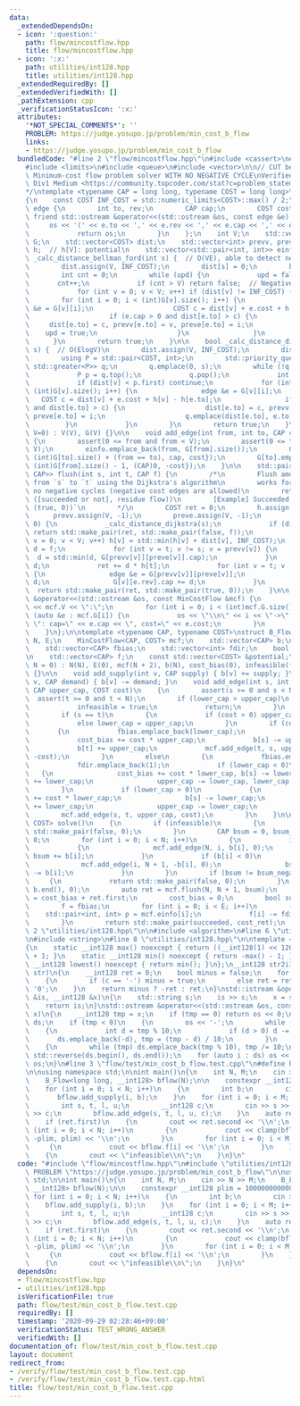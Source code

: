 ```yaml
---
data:
  _extendedDependsOn:
  - icon: ':question:'
    path: flow/mincostflow.hpp
    title: flow/mincostflow.hpp
  - icon: ':x:'
    path: utilities/int128.hpp
    title: utilities/int128.hpp
  _extendedRequiredBy: []
  _extendedVerifiedWith: []
  _pathExtension: cpp
  _verificationStatusIcon: ':x:'
  attributes:
    '*NOT_SPECIAL_COMMENTS*': ''
    PROBLEM: https://judge.yosupo.jp/problem/min_cost_b_flow
    links:
    - https://judge.yosupo.jp/problem/min_cost_b_flow
  bundledCode: "#line 2 \"flow/mincostflow.hpp\"\n#include <cassert>\n#include <iostream>\n\
    #include <limits>\n#include <queue>\n#include <vector>\n\n// CUT begin\n/*\nMinCostFlow:\
    \ Minimum-cost flow problem solver WITH NO NEGATIVE CYCLE\nVerified by SRM 770\
    \ Div1 Medium <https://community.topcoder.com/stat?c=problem_statement&pm=15702>\n\
    */\ntemplate <typename CAP = long long, typename COST = long long>\nstruct MinCostFlow\n\
    {\n    const COST INF_COST = std::numeric_limits<COST>::max() / 2;\n    struct\
    \ edge {\n        int to, rev;\n        CAP cap;\n        COST cost;\n       \
    \ friend std::ostream &operator<<(std::ostream &os, const edge &e) {\n       \
    \     os << '(' << e.to << ',' << e.rev << ',' << e.cap << ',' << e.cost << ')';\n\
    \            return os;\n        }\n    };\n    int V;\n    std::vector<std::vector<edge>>\
    \ G;\n    std::vector<COST> dist;\n    std::vector<int> prevv, preve;\n    std::vector<COST>\
    \ h;  // h[V]: potential\n    std::vector<std::pair<int, int>> einfo;\n\n    bool\
    \ _calc_distance_bellman_ford(int s) {  // O(VE), able to detect negative cycle\n\
    \        dist.assign(V, INF_COST);\n        dist[s] = 0;\n        bool upd = true;\n\
    \        int cnt = 0;\n        while (upd) {\n            upd = false;\n     \
    \       cnt++;\n            if (cnt > V) return false;  // Negative cycle existence\n\
    \            for (int v = 0; v < V; v++) if (dist[v] != INF_COST) {\n        \
    \        for (int i = 0; i < (int)G[v].size(); i++) {\n                    edge\
    \ &e = G[v][i];\n                    COST c = dist[v] + e.cost + h[v] - h[e.to];\n\
    \                    if (e.cap > 0 and dist[e.to] > c) {\n                   \
    \     dist[e.to] = c, prevv[e.to] = v, preve[e.to] = i;\n                    \
    \    upd = true;\n                    }\n                }\n            }\n  \
    \      }\n        return true;\n    }\n\n    bool _calc_distance_dijkstra(int\
    \ s) {  // O(ElogV)\n        dist.assign(V, INF_COST);\n        dist[s] = 0;\n\
    \        using P = std::pair<COST, int>;\n        std::priority_queue<P, std::vector<P>,\
    \ std::greater<P>> q;\n        q.emplace(0, s);\n        while (!q.empty()) {\n\
    \            P p = q.top();\n            q.pop();\n            int v = p.second;\n\
    \            if (dist[v] < p.first) continue;\n            for (int i = 0; i <\
    \ (int)G[v].size(); i++) {\n                edge &e = G[v][i];\n             \
    \   COST c = dist[v] + e.cost + h[v] - h[e.to];\n                if (e.cap > 0\
    \ and dist[e.to] > c) {\n                    dist[e.to] = c, prevv[e.to] = v,\
    \ preve[e.to] = i;\n                    q.emplace(dist[e.to], e.to);\n       \
    \         }\n            }\n        }\n        return true;\n    }\n\n    MinCostFlow(int\
    \ V=0) : V(V), G(V) {}\n\n    void add_edge(int from, int to, CAP cap, COST cost)\
    \ {\n        assert(0 <= from and from < V);\n        assert(0 <= to and to <\
    \ V);\n        einfo.emplace_back(from, G[from].size());\n        G[from].emplace_back(edge{to,\
    \ (int)G[to].size() + (from == to), cap, cost});\n        G[to].emplace_back(edge{from,\
    \ (int)G[from].size() - 1, (CAP)0, -cost});\n    }\n\n    std::pair<COST, std::pair<bool,\
    \ CAP>> flush(int s, int t, CAP f) {\n        /*\n        Flush amount of `f`\
    \ from `s` to `t` using the Dijkstra's algorithm\n        works for graph with\
    \ no negative cycles (negative cost edges are allowed)\n        retval: (min_flow,\
    \ ([succeeded or not], residue flow))\n        [Example] Succeeded: `([mincost],\
    \ (true, 0))`\n        */\n        COST ret = 0;\n        h.assign(V, 0);\n  \
    \      prevv.assign(V, -1);\n        preve.assign(V, -1);\n        while (f >\
    \ 0) {\n            _calc_distance_dijkstra(s);\n            if (dist[t] == INF_COST)\
    \ return std::make_pair(ret, std::make_pair(false, f));\n            for (int\
    \ v = 0; v < V; v++) h[v] = std::min(h[v] + dist[v], INF_COST);\n            CAP\
    \ d = f;\n            for (int v = t; v != s; v = prevv[v]) {\n              \
    \  d = std::min(d, G[prevv[v]][preve[v]].cap);\n            }\n            f -=\
    \ d;\n            ret += d * h[t];\n            for (int v = t; v != s; v = prevv[v])\
    \ {\n                edge &e = G[prevv[v]][preve[v]];\n                e.cap -=\
    \ d;\n                G[v][e.rev].cap += d;\n            }\n        }\n      \
    \  return std::make_pair(ret, std::make_pair(true, 0));\n    }\n\n    friend std::ostream\
    \ &operator<<(std::ostream &os, const MinCostFlow &mcf) {\n        os << \"[MinCostFlow]V=\"\
    \ << mcf.V << \":\";\n        for (int i = 0; i < (int)mcf.G.size(); i++) for\
    \ (auto &e : mcf.G[i]) {\n            os << \"\\n\" << i << \"->\" << e.to <<\
    \ \": cap=\" << e.cap << \", cost=\" << e.cost;\n        }\n        return os;\n\
    \    }\n};\n\ntemplate <typename CAP, typename COST>\nstruct B_Flow\n{\n    int\
    \ N, E;\n    MinCostFlow<CAP, COST> mcf;\n    std::vector<CAP> b;\n    COST cost_bias;\n\
    \    std::vector<CAP> fbias;\n    std::vector<int> fdir;\n    bool infeasible;\n\
    \n    std::vector<CAP> f;\n    const std::vector<COST> &potential;\n\n    B_Flow(int\
    \ N = 0) : N(N), E(0), mcf(N + 2), b(N), cost_bias(0), infeasible(false), potential(mcf.h)\
    \ {}\n\n    void add_supply(int v, CAP supply) { b[v] += supply; }\n    void add_demand(int\
    \ v, CAP demand) { b[v] -= demand; }\n    void add_edge(int s, int t, CAP lower_cap,\
    \ CAP upper_cap, COST cost)\n    {\n        assert(s >= 0 and s < N);\n      \
    \  assert(t >= 0 and t < N);\n        if (lower_cap > upper_cap)\n        {\n\
    \            infeasible = true;\n            return;\n        }\n        E++;\n\
    \        if (s == t)\n        {\n            if (cost > 0) upper_cap = lower_cap;\n\
    \            else lower_cap = upper_cap;\n        }\n        if (cost < 0)\n \
    \       {\n            fbias.emplace_back(lower_cap);\n            fdir.emplace_back(-1);\n\
    \            cost_bias += cost * upper_cap;\n            b[s] -= upper_cap;\n\
    \            b[t] += upper_cap;\n            mcf.add_edge(t, s, upper_cap - lower_cap,\
    \ -cost);\n        }\n        else\n        {\n            fbias.emplace_back(upper_cap);\n\
    \            fdir.emplace_back(1);\n            if (lower_cap < 0)\n         \
    \   {\n                cost_bias += cost * lower_cap, b[s] -= lower_cap, b[t]\
    \ += lower_cap;\n                upper_cap -= lower_cap, lower_cap = 0;\n    \
    \        }\n            if (lower_cap > 0)\n            {\n                cost_bias\
    \ += cost * lower_cap;\n                b[s] -= lower_cap;\n                b[t]\
    \ += lower_cap;\n                upper_cap -= lower_cap;\n            }\n    \
    \        mcf.add_edge(s, t, upper_cap, cost);\n        }\n    }\n\n    std::pair<bool,\
    \ COST> solve()\n    {\n        if (infeasible)\n        {\n            return\
    \ std::make_pair(false, 0);\n        }\n        CAP bsum = 0, bsum_negative =\
    \ 0;\n        for (int i = 0; i < N; i++)\n        {\n            if (b[i] > 0)\n\
    \            {\n                mcf.add_edge(N, i, b[i], 0);\n               \
    \ bsum += b[i];\n            }\n            if (b[i] < 0)\n            {\n   \
    \             mcf.add_edge(i, N + 1, -b[i], 0);\n                bsum_negative\
    \ -= b[i];\n            }\n        }\n        if (bsum != bsum_negative)\n   \
    \     {\n            return std::make_pair(false, 0);\n        }\n        std::fill(b.begin(),\
    \ b.end(), 0);\n        auto ret = mcf.flush(N, N + 1, bsum);\n        COST cost_ret\
    \ = cost_bias + ret.first;\n        cost_bias = 0;\n        bool succeeded = ret.second.first;\n\
    \        f = fbias;\n        for (int i = 0; i < E; i++)\n        {\n        \
    \    std::pair<int, int> p = mcf.einfo[i];\n            f[i] -= fdir[i] * mcf.G[p.first][p.second].cap;\n\
    \        }\n        return std::make_pair(succeeded, cost_ret);\n    }\n};\n#line\
    \ 2 \"utilities/int128.hpp\"\n\n#include <algorithm>\n#line 6 \"utilities/int128.hpp\"\
    \n#include <string>\n#line 8 \"utilities/int128.hpp\"\n\ntemplate <>\nstruct std::numeric_limits<__int128>\n\
    {\n    static __int128 max() noexcept { return ((__int128(1) << 126) - 1) * 2\
    \ + 1; }\n    static __int128 min() noexcept { return -max() - 1; }\n    static\
    \ __int128 lowest() noexcept { return min(); }\n};\n__int128 str2i128(std::string\
    \ str)\n{\n    __int128 ret = 0;\n    bool minus = false;\n    for (auto c : str)\n\
    \    {\n        if (c == '-') minus = true;\n        else ret = ret * 10 + c -\
    \ '0';\n    }\n    return minus ? -ret : ret;\n}\nstd::istream &operator>>(std::istream\
    \ &is, __int128 &x)\n{\n    std::string s;\n    is >> s;\n    x = str2i128(s);\n\
    \    return is;\n}\nstd::ostream &operator<<(std::ostream &os, const __int128&\
    \ x)\n{\n    __int128 tmp = x;\n    if (tmp == 0) return os << 0;\n    std::vector<int>\
    \ ds;\n    if (tmp < 0)\n    {\n        os << '-';\n        while (tmp)\n    \
    \    {\n            int d = tmp % 10;\n            if (d > 0) d -= 10;\n     \
    \       ds.emplace_back(-d), tmp = (tmp - d) / 10;\n        }\n    }\n    else\n\
    \    {\n        while (tmp) ds.emplace_back(tmp % 10), tmp /= 10;\n    }\n   \
    \ std::reverse(ds.begin(), ds.end());\n    for (auto i : ds) os << i;\n    return\
    \ os;\n}\n#line 3 \"flow/test/min_cost_b_flow.test.cpp\"\n#define PROBLEM \"https://judge.yosupo.jp/problem/min_cost_b_flow\"\
    \n\nusing namespace std;\n\nint main()\n{\n    int N, M;\n    cin >> N >> M;\n\
    \    B_Flow<long long, __int128> bflow(N);\n\n    constexpr __int128 plim = 1000000000000000;\n\
    \    for (int i = 0; i < N; i++)\n    {\n        int b;\n        cin >> b;\n \
    \       bflow.add_supply(i, b);\n    }\n    for (int i = 0; i < M; i++)\n    {\n\
    \        int s, t, l, u;\n        __int128 c;\n        cin >> s >> t >> l >> u\
    \ >> c;\n        bflow.add_edge(s, t, l, u, c);\n    }\n    auto ret = bflow.solve();\n\
    \    if (ret.first)\n    {\n        cout << ret.second << '\\n';\n        for\
    \ (int i = 0; i < N; i++)\n        {\n            cout << clamp(bflow.potential[i],\
    \ -plim, plim) << '\\n';\n        }\n        for (int i = 0; i < M; i++)\n   \
    \     {\n            cout << bflow.f[i] << '\\n';\n        }\n    }\n    else\n\
    \    {\n        cout << \"infeasible\\n\";\n    }\n}\n"
  code: "#include \"flow/mincostflow.hpp\"\n#include \"utilities/int128.hpp\"\n#define\
    \ PROBLEM \"https://judge.yosupo.jp/problem/min_cost_b_flow\"\n\nusing namespace\
    \ std;\n\nint main()\n{\n    int N, M;\n    cin >> N >> M;\n    B_Flow<long long,\
    \ __int128> bflow(N);\n\n    constexpr __int128 plim = 1000000000000000;\n   \
    \ for (int i = 0; i < N; i++)\n    {\n        int b;\n        cin >> b;\n    \
    \    bflow.add_supply(i, b);\n    }\n    for (int i = 0; i < M; i++)\n    {\n\
    \        int s, t, l, u;\n        __int128 c;\n        cin >> s >> t >> l >> u\
    \ >> c;\n        bflow.add_edge(s, t, l, u, c);\n    }\n    auto ret = bflow.solve();\n\
    \    if (ret.first)\n    {\n        cout << ret.second << '\\n';\n        for\
    \ (int i = 0; i < N; i++)\n        {\n            cout << clamp(bflow.potential[i],\
    \ -plim, plim) << '\\n';\n        }\n        for (int i = 0; i < M; i++)\n   \
    \     {\n            cout << bflow.f[i] << '\\n';\n        }\n    }\n    else\n\
    \    {\n        cout << \"infeasible\\n\";\n    }\n}\n"
  dependsOn:
  - flow/mincostflow.hpp
  - utilities/int128.hpp
  isVerificationFile: true
  path: flow/test/min_cost_b_flow.test.cpp
  requiredBy: []
  timestamp: '2020-09-29 02:28:46+09:00'
  verificationStatus: TEST_WRONG_ANSWER
  verifiedWith: []
documentation_of: flow/test/min_cost_b_flow.test.cpp
layout: document
redirect_from:
- /verify/flow/test/min_cost_b_flow.test.cpp
- /verify/flow/test/min_cost_b_flow.test.cpp.html
title: flow/test/min_cost_b_flow.test.cpp
---
```

